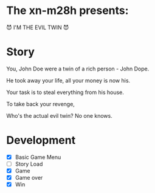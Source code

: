 # The xn-m28h presents:
😈 I'M THE EVIL TWIN 😈

# Story
You, John Doe were a twin of a rich person - John Dope.

He took away your life, all your money is now his.

Your task is to steal everything from his house.

To take back your revenge,

Who's the actual evil twin? No one knows.

# Development
- [x] Basic Game Menu
- [ ] Story Load
- [x] Game
- [x] Game over
- [x] Win

